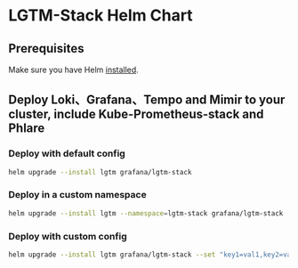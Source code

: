 # LGTM-Stack Helm Chart

## Prerequisites

Make sure you have Helm [installed](https://helm.sh/docs/using_helm/#installing-helm).


## Deploy Loki、Grafana、Tempo and Mimir to your cluster, include Kube-Prometheus-stack and Phlare

### Deploy with default config

```bash
helm upgrade --install lgtm grafana/lgtm-stack
```

### Deploy in a custom namespace

```bash
helm upgrade --install lgtm --namespace=lgtm-stack grafana/lgtm-stack
```

### Deploy with custom config

```bash
helm upgrade --install lgtm grafana/lgtm-stack --set "key1=val1,key2=val2,..."
```
